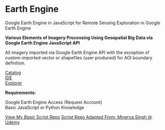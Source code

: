 # Earth Engine
Google Earth Engine in JavaScript for Remote Sensing
Exploration in Google Earth Engine

**Various Elements of Imagery Processing Using Geospatial Big Data via Google Earth Engine JavaScript API**  

All imagery imported via Google Earth Engine API with the exception of custom-imported vector or shapefiles (user produced) for AOI 
boundary definition.

[Catalog](https://developers.google.com/earth-engine/datasets)    
[IDE](https://code.earthengine.google.com/)    
[Explorer](https://explorer.earthengine.google.com/)  

**Requirements:**  

Google Earth Engine Access (Request Account)  
Basic JavaScript or Python Knowledge

[View My *Basic* Script Repo](https://code.earthengine.google.com/?accept_repo=users/rna41/ScriptSnippets)
[Script Repo Adapted From: Minerva Singh @ Udemy](https://www.udemy.com/share/101Z4GA0oTdF9VQn4=/)
